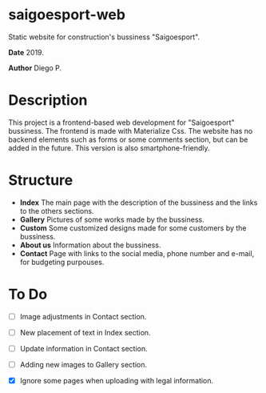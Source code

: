 # saigoesport-web
Static website for construction's bussiness "Saigoesport".

**Date** 2019.

**Author** Diego P.

# Description
This project is a frontend-based web development for "Saigoesport" bussiness. The frontend is made with Materialize Css. The website has no backend elements such as forms or some comments section, but can be added in the future. This version is also smartphone-friendly.

# Structure

 - **Index** The main page with the description of the bussiness and the links to the others sections.
 - **Gallery** Pictures of some works made by the bussiness.
 - **Custom** Some customized designs made for some customers by the bussiness.
 - **About us** Information about the bussiness.
 - **Contact** Page with links to the social media, phone number and e-mail, for budgeting purpouses.

# To Do

 - [ ] Image adjustments in Contact section.
 - [ ] New placement of text in Index section.
 - [ ] Update information in Contact section.
 - [ ] Adding new images to Gallery section.
 - [x] Ignore some pages when uploading with legal information.



